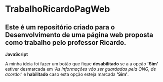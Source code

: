# TrabalhoRicardoPagWeb

## Este é um repositório criado para o **Desenvolvimento de uma página web** proposta como trabalho pelo professor Ricardo.

**JavaScript**

A minha ideia foi fazer um botão que fique **desabilitado** se a a opção **'Sim'** estiver desmarcada em *'As informações vão ser guardadas pela ONG, de acordo:'* 
e **habilitado** caso esta opção esteja marcada **'Sim'**.
